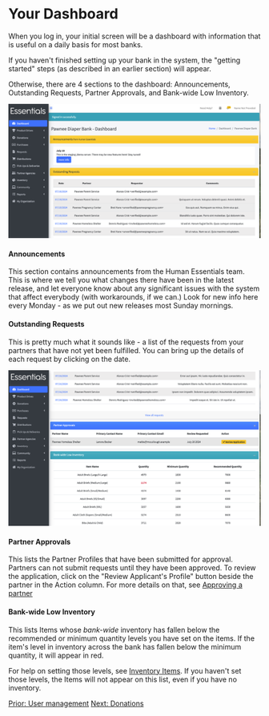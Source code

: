 # Your Dashboard
When you log in, your initial screen will be a dashboard with information that is useful on a daily basis for most banks.

If you haven't finished setting up your bank in the system,  the "getting started" steps (as described in an earlier section) will appear.

Otherwise, there are 4 sections to the dashboard: Announcements, Outstanding Requests, Partner Approvals, and Bank-wide Low Inventory. 

![top of dashboard page](images/essentials/dashboard/essentials_dashboard_1.png)

#### Announcements
This section contains announcements from the Human Essentials team.  This is where we tell you what changes there have been in the latest release, and let everyone know about any significant issues with the system that affect everybody (with workarounds, if we can.)
Look for new info here every Monday - as we put out new releases most Sunday mornings.

#### Outstanding Requests
This is pretty much what it sounds like - a list of the requests from your partners that have not yet been fulfilled.  You can bring up the details of each request by clicking on the date.

![bottom of dashboard page](images/essentials/dashboard/essentials_dashboard_2.png)

#### Partner Approvals
This lists the Partner Profiles that have been submitted for approval.  Partners can not submit requests until they have been approved.  To review the application, click on the "Review Applicant's Profile" button beside the partner in the Action column.  For more details on that, see [Approving a partner](pm_approving_a_partner.md)

#### Bank-wide Low Inventory
This lists Items whose *bank-wide* inventory has fallen below the recommended or minimum quantity levels you have set on the items. If the item's level in inventory across the bank has fallen below the minimum quantity, it will appear in red.

For help on setting those levels, see [Inventory Items](inventory_items.md).  If you haven't set those levels, the Items will not appear on this list, even if you have no inventory.

[Prior: User management](getting_started_user_management.md) [Next: Donations](essentials_donations.md)